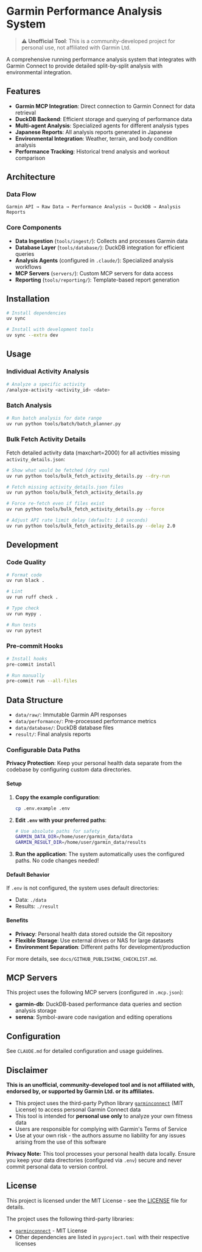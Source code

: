 # Garmin Performance Analysis System

> **⚠️ Unofficial Tool**: This is a community-developed project for personal use, not affiliated with Garmin Ltd.

A comprehensive running performance analysis system that integrates with Garmin Connect to provide detailed split-by-split analysis with environmental integration.

## Features

- **Garmin MCP Integration**: Direct connection to Garmin Connect for data retrieval
- **DuckDB Backend**: Efficient storage and querying of performance data
- **Multi-agent Analysis**: Specialized agents for different analysis types
- **Japanese Reports**: All analysis reports generated in Japanese
- **Environmental Integration**: Weather, terrain, and body condition analysis
- **Performance Tracking**: Historical trend analysis and workout comparison

## Architecture

### Data Flow

```
Garmin API → Raw Data → Performance Analysis → DuckDB → Analysis Reports
```

### Core Components

- **Data Ingestion** (`tools/ingest/`): Collects and processes Garmin data
- **Database Layer** (`tools/database/`): DuckDB integration for efficient queries
- **Analysis Agents** (configured in `.claude/`): Specialized analysis workflows
- **MCP Servers** (`servers/`): Custom MCP servers for data access
- **Reporting** (`tools/reporting/`): Template-based report generation

## Installation

```bash
# Install dependencies
uv sync

# Install with development tools
uv sync --extra dev
```

## Usage

### Individual Activity Analysis

```bash
# Analyze a specific activity
/analyze-activity <activity_id> <date>
```

### Batch Analysis

```bash
# Run batch analysis for date range
uv run python tools/batch/batch_planner.py
```

### Bulk Fetch Activity Details

Fetch detailed activity data (maxchart=2000) for all activities missing `activity_details.json`:

```bash
# Show what would be fetched (dry run)
uv run python tools/bulk_fetch_activity_details.py --dry-run

# Fetch missing activity_details.json files
uv run python tools/bulk_fetch_activity_details.py

# Force re-fetch even if files exist
uv run python tools/bulk_fetch_activity_details.py --force

# Adjust API rate limit delay (default: 1.0 seconds)
uv run python tools/bulk_fetch_activity_details.py --delay 2.0
```

## Development

### Code Quality

```bash
# Format code
uv run black .

# Lint
uv run ruff check .

# Type check
uv run mypy .

# Run tests
uv run pytest
```

### Pre-commit Hooks

```bash
# Install hooks
pre-commit install

# Run manually
pre-commit run --all-files
```

## Data Structure

- `data/raw/`: Immutable Garmin API responses
- `data/performance/`: Pre-processed performance metrics
- `data/database/`: DuckDB database files
- `result/`: Final analysis reports

### Configurable Data Paths

**Privacy Protection**: Keep your personal health data separate from the codebase by configuring custom data directories.

#### Setup

1. **Copy the example configuration**:
   ```bash
   cp .env.example .env
   ```

2. **Edit `.env` with your preferred paths**:
   ```bash
   # Use absolute paths for safety
   GARMIN_DATA_DIR=/home/user/garmin_data/data
   GARMIN_RESULT_DIR=/home/user/garmin_data/results
   ```

3. **Run the application**:
   The system automatically uses the configured paths. No code changes needed!

#### Default Behavior

If `.env` is not configured, the system uses default directories:
- Data: `./data`
- Results: `./result`

#### Benefits

- **Privacy**: Personal health data stored outside the Git repository
- **Flexible Storage**: Use external drives or NAS for large datasets
- **Environment Separation**: Different paths for development/production

For more details, see `docs/GITHUB_PUBLISHING_CHECKLIST.md`.

## MCP Servers

This project uses the following MCP servers (configured in `.mcp.json`):

- **garmin-db**: DuckDB-based performance data queries and section analysis storage
- **serena**: Symbol-aware code navigation and editing operations

## Configuration

See `CLAUDE.md` for detailed configuration and usage guidelines.

## Disclaimer

**This is an unofficial, community-developed tool and is not affiliated with, endorsed by, or supported by Garmin Ltd. or its affiliates.**

- This project uses the third-party Python library [`garminconnect`](https://github.com/cyberjunky/python-garminconnect) (MIT License) to access personal Garmin Connect data
- This tool is intended for **personal use only** to analyze your own fitness data
- Users are responsible for complying with Garmin's Terms of Service
- Use at your own risk - the authors assume no liability for any issues arising from the use of this software

**Privacy Note:** This tool processes your personal health data locally. Ensure you keep your data directories (configured via `.env`) secure and never commit personal data to version control.

## License

This project is licensed under the MIT License - see the [LICENSE](LICENSE) file for details.

The project uses the following third-party libraries:
- [`garminconnect`](https://github.com/cyberjunky/python-garminconnect) - MIT License
- Other dependencies are listed in `pyproject.toml` with their respective licenses
